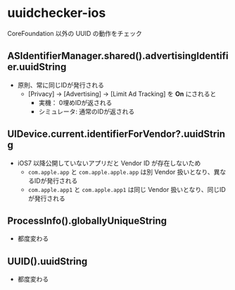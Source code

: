# uuidchecker-ios

CoreFoundation 以外の UUID の動作をチェック

## ASIdentifierManager.shared().advertisingIdentifier.uuidString

- 原則、常に同じIDが発行される
  - [Privacy] -> [Advertising] -> [Limit Ad Tracking] を **On** にされると
    - 実機： 0埋めIDが返される
    - シミュレータ: 通常のIDが返される

## UIDevice.current.identifierForVendor?.uuidString

- iOS7 以降公開していないアプリだと Vendor ID が存在しないため
  - `com.apple.app` と `com.apple.apple.app` は別 Vendor 扱いとなり、異なるIDが発行される
  - `com.apple.app1` と `com.apple.app1` は同じ Vendor 扱いとなり、同じIDが発行される

## ProcessInfo().globallyUniqueString

- 都度変わる

## UUID().uuidString

- 都度変わる
